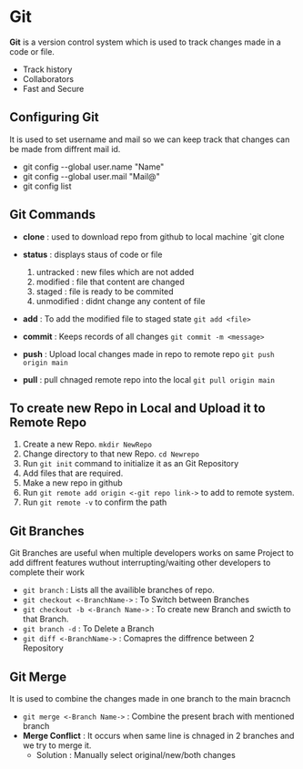 # Git

**Git** is a version control system which is used to track changes made in a code or file.

- Track history
- Collaborators
- Fast and Secure

## Configuring Git

It is used to set username and mail so we can keep track that changes can be made from diffrent mail id.

- git config --global user.name "Name"
- git config --global user.mail "Mail@"
- git config list

## Git Commands

- **clone** : used to download repo from github to local machine
  `git clone <link>

- **status** : displays staus of code or file

  1. untracked : new files which are not added
  2. modified : file that content are changed
  3. staged : file is ready to be commited
  4. unmodified : didnt change any content of file

- **add** : To add the modified file to staged state
  `git add <file>`

- **commit** : Keeps records of all changes
  `git commit -m <message>`

- **push** : Upload local changes made in repo to remote repo
  `git push origin main`

- **pull** : pull chnaged remote repo into the local
  `git pull origin main`


## To create new Repo in Local and Upload it to Remote Repo

1. Create a new Repo. `mkdir NewRepo`
2. Change directory to that new Repo. `cd Newrepo`
3. Run `git init` command to initialize it as an Git Repository
4. Add files that are required.
5. Make a new repo in github
6. Run `git remote add origin <-git repo link->` to add to remote system.
7. Run `git remote -v` to confirm the path

## Git Branches

Git Branches are useful when multiple developers works on same Project to add diffrent features wuthout interrupting/waiting other developers to complete their work

- `git branch` : Lists all the availible branches of repo.
- `git checkout <-BranchName->` : To Switch between Branches
- `git checkout -b <-Branch Name->` : To create new Branch and swicth to that Branch.
- `git branch -d` : To Delete a Branch
- `git diff <-BranchName->` : Comapres the diffrence between 2 Repository

## Git Merge

It is used to combine the changes made in one branch to the main bracnch

- `git merge <-Branch Name->` : Combine the present brach with mentioned branch
- **Merge Conflict** : It occurs when same line is chnaged in 2 branches and we try to merge it.
  - Solution : Manually select original/new/both changes


